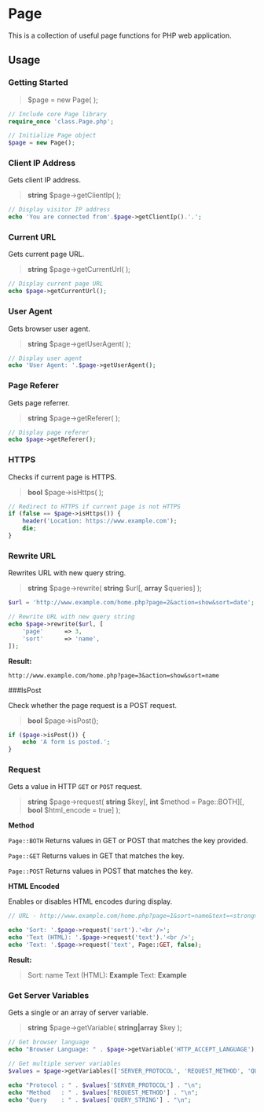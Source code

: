 # Page

This is a collection of useful page functions for PHP web application.



## Usage

### Getting Started

> \$page = new Page( );

```php
// Include core Page library
require_once 'class.Page.php';

// Initialize Page object
$page = new Page();
```



### Client IP Address

Gets client IP address.

> **string** \$page->getClientIp( );

```php
// Display visitor IP address
echo 'You are connected from'.$page->getClientIp().'.';
```



### Current URL

Gets current page URL.

> **string** \$page->getCurrentUrl( );

```php
// Display current page URL
echo $page->getCurrentUrl();
```



### User Agent

Gets browser user agent.

> **string** \$page->getUserAgent( );

```php
// Display user agent
echo 'User Agent: '.$page->getUserAgent();
```



### Page Referer

Gets page referrer.

> **string** \$page->getReferer( );

```php
// Display page referer
echo $page->getReferer();
```



### HTTPS

Checks if current page is HTTPS.

> **bool** \$page->isHttps( );

```php
// Redirect to HTTPS if current page is not HTTPS
if (false == $page->isHttps()) {
	header('Location: https://www.example.com');
  	die;
}
```



### Rewrite URL

Rewrites URL with new query string.

> **string** \$page->rewrite( **string** \$url\[, **array** \$queries\] );

```php
$url = 'http://www.example.com/home.php?page=2&action=show&sort=date';

// Rewrite URL with new query string
echo $page->rewrite($url, [
	'page'		=> 3,
	'sort'		=> 'name',
]);
```

**Result:**

```
http://www.example.com/home.php?page=3&action=show&sort=name
```



###IsPost

Check whether the page request is a POST request.

> **bool** \$page->isPost();

```php
if ($page->isPost()) {
	echo 'A form is posted.';
}
```



### Request

Gets a value in HTTP `GET` or `POST` request.

> **string** \$page->request( **string** \$key\[, **int** \$method = Page::BOTH\]\[, **bool** \$html_encode = true\] );

**Method**

`Page::BOTH` Returns values in GET or POST that matches the key provided.

`Page::GET` Returns values in GET that matches the key.

`Page::POST` Returns values in POST that matches the key.

**HTML Encoded**

Enables or disables HTML encodes during display.

```php
// URL - http://www.example.com/home.php?page=1&sort=name&text=<strong>Example</strong>

echo 'Sort: '.$page->request('sort').'<br />';
echo 'Text (HTML): '.$page->request('text').'<br />';
echo 'Text: '.$page->request('text', Page::GET, false);
```

**Result:**

> Sort: name
> Text (HTML): <strong>Example</strong>
> Text: **Example**



### Get Server Variables

Gets a single or an array of server variable.

> **string** \$page->getVariable( **string|array** \$key );

```php
// Get browser language
echo "Browser Language: " . $page->getVariable('HTTP_ACCEPT_LANGUAGE');

// Get multiple server variables
$values = $page->getVariables(['SERVER_PROTOCOL', 'REQUEST_METHOD', 'QUERY_STRING']);

echo "Protocol : " . $values['SERVER_PROTOCOL'] . "\n";
echo "Method   : " . $values['REQUEST_METHOD'] . "\n";
echo "Query    : " . $values['QUERY_STRING'] . "\n";
```

